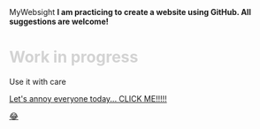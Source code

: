 
<head>
  <h style = "text-allign.center";> MyWebsight </h>
</head>

<body>
   <b> I am practicing to create a website using GitHub. All suggestions are welcome!</b>
   <h1 style="color:LightGrey;"> Work in progress </h1>
   <p> Use it with care </p>
   <a href="https://www.youtube.com/watch?v=n4QSYx4wVQg">Let's annoy everyone today... CLICK ME!!!!!<p>&#128514;</p></a>
   
</body>


